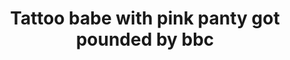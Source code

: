 ---
layout: post
title: Tattoo babe with pink panty got pounded by bbc
duration: '07:00'
view: 235
rate: 2
video: 'http://fantasti.cc/embed/475461/'
category: 
 - black
 - brunette
 - curvy
 - rough
tags: 
 - big-black-cock
priority: 0.9
changefreq: daily
---
